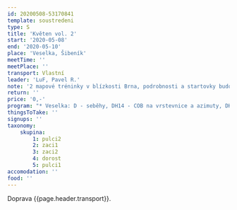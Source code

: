 ```yaml
---
id: 20200508-53170841
template: soustredeni
type: S
title: 'Květen vol. 2'
start: '2020-05-08'
end: '2020-05-10'
place: 'Veselka, Šibeník'
meetTime: ''
meetPlace: ''
transport: Vlastní
leader: 'LuF, Pavel R.'
note: '2 mapové tréninky v blízkosti Brna, podrobnosti a startovky budou'
return: ''
price: '0,-'
program: "* Veselka: D - seběhy, DH14 - COB na vrstevnice a azimuty, DH12 - linie, DH10 - COB\r\n* Šibeník 430 - všichni middle"
thingsToTake: ''
signups: ''
taxonomy:
    skupina:
        1: pulci2
        2: zaci1
        3: zaci2
        4: dorost
        5: pulci1
accomodation: ''
food: ''
---
```

 Doprava {{page.header.transport}}.
